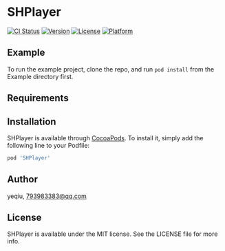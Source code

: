 # SHPlayer

[![CI Status](https://img.shields.io/travis/yeqiu/SHPlayer.svg?style=flat)](https://travis-ci.org/yeqiu/SHPlayer)
[![Version](https://img.shields.io/cocoapods/v/SHPlayer.svg?style=flat)](https://cocoapods.org/pods/SHPlayer)
[![License](https://img.shields.io/cocoapods/l/SHPlayer.svg?style=flat)](https://cocoapods.org/pods/SHPlayer)
[![Platform](https://img.shields.io/cocoapods/p/SHPlayer.svg?style=flat)](https://cocoapods.org/pods/SHPlayer)

## Example

To run the example project, clone the repo, and run `pod install` from the Example directory first.

## Requirements

## Installation

SHPlayer is available through [CocoaPods](https://cocoapods.org). To install
it, simply add the following line to your Podfile:

```ruby
pod 'SHPlayer'
```

## Author

yeqiu, 793983383@qq.com

## License

SHPlayer is available under the MIT license. See the LICENSE file for more info.
